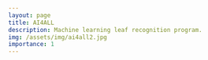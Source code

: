 ```yaml
---
layout: page
title: AI4ALL
description: Machine learning leaf recognition program.
img: /assets/img/ai4all2.jpg
importance: 1
---
```

